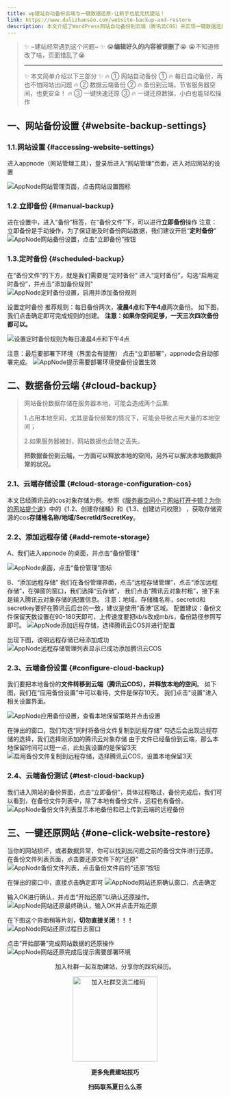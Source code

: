 ```yaml
---
title: wp建站自动备份云端与一键数据还原-让新手也能无忧建站！
link: https://www.dulizhanseo.com/website-backup-and-restore
description: 本文介绍了WordPress网站自动备份到云端（腾讯云COS）并实现一键数据还原的方法，旨在帮助新手解决数据丢失和页面错乱问题，确保网站安全，轻松操作。
---
```


> ✨ ~建站经常遇到这个问题~ ✨
> 😭**编辑好久的内容被误删了**😭
> 😭不知道修改了啥，页面错乱了😭
>
> ---
>
> ✨ 本文简单介绍以下三部分 ✨
> 🔥 ① 网站自动备份 ① 🔥
> 每日自动备份，再也不怕网站出问题
> 🔥 ② 数据云端备份 ② 🔥
> 备份到云端，节省服务器空间，也更安全！
> 🔥 ③ 一键快速还原 ③ 🔥
> 一键还原数据，小白也能轻松操作

## 一、网站备份设置 {#website-backup-settings}

### 1.1.网站设置 {#accessing-website-settings}

进入appnode（网站管理工具），登录后进入“网站管理”页面，进入对应网站的设置

![AppNode网站管理页面，点击网站设置图标](https://cos.files.maozhishi.com/wp-content/uploads/1665319984501.png)

### 1.2.立即备份 {#manual-backup}

进在设置中，进入“备份”标签，在“备份文件”下，可以进行**立即备份**操作
注意：立即备份是手动操作，为了保证能及时备份网站数据，我们建议开启“**定时备份**”
![AppNode网站备份设置，点击“立即备份”按钮](https://cos.files.maozhishi.com/wp-content/uploads/1665320270579.png)

### 1.3.定时备份 {#scheduled-backup}

在“备份文件”的下方，就是我们需要是“定时备份”
进入“定时备份”，勾选“启用定时备份”，并点击“添加备份规则”
![AppNode定时备份设置，启用并添加备份规则](https://cos.files.maozhishi.com/wp-content/uploads/1665320438578.png)

设置定时备份
推荐规则：每日备份两次，**凌晨4点**和**下午4点**两次备份。
如下图，我们点击确定即可完成规则的创建。
**注意：如果你空间足够，一天三次四次备份都可以。**

![设置定时备份规则为每日凌晨4点和下午4点](https://cos.files.maozhishi.com/wp-content/uploads/1665320556722.png)

注意：最后要部署下环境（界面会有提醒）
点击“立即部署”，appnode会自动部署完成。
![AppNode提示需要部署环境使备份设置生效](https://cos.files.maozhishi.com/wp-content/uploads/1665320716881.png)

## 二、数据备份云端 {#cloud-backup}

> 网站备份数据存储在服务器本地，可能会造成两个后果:
>
> 1.占用本地空间，尤其是备份频繁的情况下，可能会导致占用大量的本地空间；
>
> 2.如果服务器被封，网站数据也会随之丢失。
>
> **把数据备份到云端，一方面可以释放本地的空间，另外可以解决本地数据异常的状况。**

### 2.1、云端存储设置 {#cloud-storage-configuration-cos}

本文已经腾讯云的cos对象存储为例。参照《[服务器空间小？网站打开卡顿？为你的网站提个速](https://www.dulizhanseo.com/wangzhanyouhua-tengxunyun-cos-cloudflrea-cdn/)》中的《1.2、创建存储桶》和《1.3、创建访问权限》 ，获取存储资源的cos**存储桶名称/地域/SecretId/SecretKey**。

### 2.2、添加远程存储 {#add-remote-storage}

A、我们进入appnode 的桌面，并点击“备份管理”

![AppNode桌面，点击“备份管理”图标](https://cos.files.maozhishi.com/wp-content/uploads/1665321671242.png)

B、“添加远程存储”
我们在备份管理界面，点击“远程存储管理”，点击“添加远程存储”，在弹窗的窗口，我们选择“云存储”，
我们点击“腾讯云对象村粗”，接下来是输入腾讯云对象存储的配置信息。
注意：地域、存储桶名称，secretid和secretkey要好在腾讯云后台的一致，建议是使用“香港”区域。
配置建议：备份文件保留天数设置在90-180天即可，上传速度要把kb/s改成mb/s，备份路径参照写即可。
![AppNode添加远程存储，选择腾讯云COS并进行配置](https://cos.files.maozhishi.com/wp-content/uploads/1665322430278.png)

出现下图，说明远程存储已经添加成功
![AppNode远程存储管理列表显示已成功添加腾讯云COS](https://cos.files.maozhishi.com/wp-content/uploads/1665322815129.png)

### 2.3、云端备份设置 {#configure-cloud-backup}

我们要把本地备份的**文件转移到云端（腾讯云COS），并释放本地的空间**。
如下图，我们在“应用备份设置”中可以看待，文件是保存10天。
我们点击“设置”进入相关设置界面。

![AppNode应用备份设置，查看本地保留策略并点击设置](https://cos.files.maozhishi.com/wp-content/uploads/1665322924369.png)

在弹出的窗口，我们勾选“同时将备份文件复制到远程存储”
勾选后会出现远程存储的选择，我们选择刚添加的腾讯云对象存储
由于文件已经备份到云端，那么本地保留时间可以短一点，此处我设置的是保留3天
![启用备份文件复制到远程存储，选择腾讯云COS，设置本地保留3天](https://cos.files.maozhishi.com/wp-content/uploads/1665322994525.png)

### 2.4、云端备份测试 {#test-cloud-backup}

我们进入网站的备份界面，点击“立即备份”，具体过程略过，备份完成后，我们可以看到，在备份文件列表中，除了本地有备份文件，远程也有备份。
![AppNode备份文件列表显示本地备份和已上传到云端的远程备份](https://cos.files.maozhishi.com/wp-content/uploads/1665323402125.png)

## 三、一键还原网站 {#one-click-website-restore}

当你的网站损坏，或者数据异常，你可以找到出问题之前的备份文件进行还原。
在备份文件列表页面，点击要还原文件下的“还原”
![AppNode备份文件列表，点击备份文件后的“还原”按钮](https://cos.files.maozhishi.com/wp-content/uploads/1665323632982.png)

在弹出的窗口中，直接点击确定即可
![AppNode网站还原确认窗口，点击确定](https://cos.files.maozhishi.com/wp-content/uploads/1665323852980.png)

输入OK进行确认，并点击“开始还原”以确认还原操作。
![AppNode网站还原最终确认，输入OK并点击开始还原](https://cos.files.maozhishi.com/wp-content/uploads/1665323730506.png)

在下图这个界面稍等片刻，**切勿直接关闭！！！**
![AppNode网站还原过程日志窗口](https://cos.files.maozhishi.com/wp-content/uploads/1665323756301.png)

点击“开始部署”完成网站数据的还原操作
![AppNode网站还原完成后提示需要部署环境](https://cos.files.maozhishi.com/wp-content/uploads/1665323773211.png)

<p style="text-align: center;">加入社群一起互助建站，分享你的踩坑经历。</p>
<p style="text-align: center;"><img src="https://cos.files.maozhishi.com/public/attachments/lfx/1670844224159.png" width="198" alt="加入社群交流二维码" /></p>
<p style="text-align: center;"><strong>更多免费建站技巧</strong></p>
<p style="text-align: center;"><strong>扫码联系夏日么么茶</strong></p>
